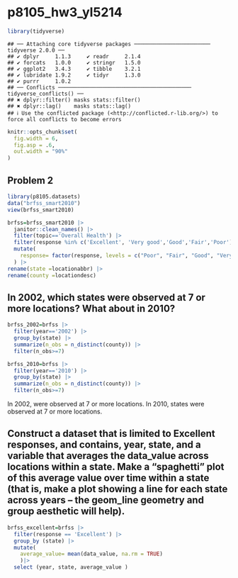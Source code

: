 p8105_hw3_yl5214
================

``` r
library(tidyverse)
```

    ## ── Attaching core tidyverse packages ──────────────────────── tidyverse 2.0.0 ──
    ## ✔ dplyr     1.1.3     ✔ readr     2.1.4
    ## ✔ forcats   1.0.0     ✔ stringr   1.5.0
    ## ✔ ggplot2   3.4.3     ✔ tibble    3.2.1
    ## ✔ lubridate 1.9.2     ✔ tidyr     1.3.0
    ## ✔ purrr     1.0.2     
    ## ── Conflicts ────────────────────────────────────────── tidyverse_conflicts() ──
    ## ✖ dplyr::filter() masks stats::filter()
    ## ✖ dplyr::lag()    masks stats::lag()
    ## ℹ Use the conflicted package (<http://conflicted.r-lib.org/>) to force all conflicts to become errors

``` r
knitr::opts_chunk$set(
  fig.width = 6,
  fig.asp = .6,
  out.width = "90%"
)
```

## Problem 2

``` r
library(p8105.datasets)
data("brfss_smart2010")
view(brfss_smart2010)
```

``` r
brfss=brfss_smart2010 |> 
  janitor::clean_names() |> 
  filter(topic=='Overall Health') |> 
  filter(response %in% c('Excellent', 'Very good','Good','Fair','Poor')) |> 
  mutate(
    response= factor(response, levels = c("Poor", "Fair", "Good", "Very good","Excellent"), ordered = TRUE)
  ) |> 
rename(state =locationabbr) |> 
rename(county =locationdesc)
```

## In 2002, which states were observed at 7 or more locations? What about in 2010?

``` r
brfss_2002=brfss |> 
  filter(year=='2002') |> 
  group_by(state) |> 
  summarize(n_obs = n_distinct(county)) |> 
  filter(n_obs>=7)

brfss_2010=brfss |> 
  filter(year=='2010') |> 
  group_by(state) |> 
  summarize(n_obs = n_distinct(county)) |> 
  filter(n_obs>=7)
```

In 2002, were observed at 7 or more locations. In 2010, states were
observed at 7 or more locations.

## Construct a dataset that is limited to Excellent responses, and contains, year, state, and a variable that averages the data_value across locations within a state. Make a “spaghetti” plot of this average value over time within a state (that is, make a plot showing a line for each state across years – the geom_line geometry and group aesthetic will help).

``` r
brfss_excellent=brfss |> 
  filter(response == 'Excellent') |> 
  group_by (state) |> 
  mutate(
    average_value= mean(data_value, na.rm = TRUE)
    )|> 
  select (year, state, average_value )
```
